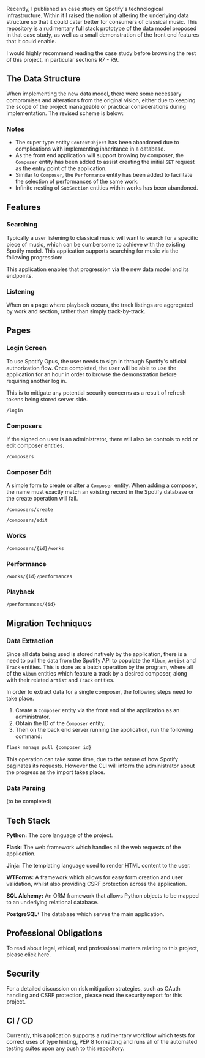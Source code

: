 Recently, I published an case study on Spotify's technological infrastructure. Within it I raised the notion of altering the underlying data structure so that it could cater better for consumers of classical music. This repository is a rudimentary full stack prototype of the data model proposed in that case study, as well as a small demonstration of the front end features that it could enable.

I would highly recommend reading the case study before browsing the rest of this project, in particular sections R7 - R9.

## The Data Structure

When implementing the new data model, there were some necessary compromises and alterations from the original vision, either due to keeping the scope of the project manageable or practical considerations during implementation. The revised scheme is below:

### Notes

- The super type entity `ContextObject` has been abandoned due to complications with implementing inheritance in a database.
- As the front end application will support browing by composer, the `Composer` entity has been added to assist creating the initial `GET` request as the entry point of the application.
- Similar to `Composer`, the `Performance` entity has been added to facilitate the selection of performances of the same work.
- Infinite nesting of `SubSection` entities within works has been abandoned.

## Features

### Searching

Typically a user listening to classical music will want to search for a specific piece of music, which can be cumbersome to achieve with the existing Spotify model. This application supports searching for music via the following progression: 

This application enables that progression via the new data model and its endpoints.

### Listening

When on a page where playback occurs, the track listings are aggregated by work and section, rather than simply track-by-track.

## Pages

### Login Screen

To use Spotify Opus, the user needs to sign in through Spotify's official authorization flow. Once completed, the user will be able to use the application for an hour in order to browse the demonstration before requiring another log in. 

This is to mitigate any potential security concerns as a result of refresh tokens being stored server side.

`/login`

### Composers

If the signed on user is an administrator, there will also be controls to add or edit composer entities.

`/composers`

### Composer Edit

A simple form to create or alter a `Composer` entity. When adding a composer, the name must exactly match an existing record in the Spotify database or the create operation will fail.

`/composers/create`

`/composers/edit`

### Works

`/composers/{id}/works`

### Performance

`/works/{id}/performances`

### Playback

`/performances/{id}`

## Migration Techniques

### Data Extraction

Since all data being used is stored natively by the application, there is a need to pull the data from the Spotify API to populate the `Album`, `Artist` and `Track` entities. This is done as a batch operation by the program, where all of the `Album` entities which feature a track by a desired composer, along with their related `Artist` and `Track` entities.

In order to extract data for a single composer, the following steps need to take place.

1. Create a `Composer` entity via the front end of the application as an administrator.
2. Obtain the ID of the `Composer` entity.
3. Then on the back end server running the application, run the following command:

```jsx
flask manage pull {composer_id} 
```

This operation can take some time, due to the nature of how Spotify paginates its requests. However the CLI will inform the administrator about the progress as the import takes place.

### Data Parsing

(to be completed) 

## Tech Stack

**Python:** The core language of the project.

**Flask:** The web framework which handles all the web requests of the application.

**Jinja:** The templating language used to render HTML content to the user.

**WTForms:** A framework which allows for easy form creation and user validation, whilst also providing CSRF protection across the application.

**SQL Alchemy:** An ORM framework that allows Python objects to be mapped to an underlying relational database.

**PostgreSQL:** The database which serves the main application.

## Professional Obligations

To read about legal, ethical, and professional matters relating to this project, please click here.

## Security

For a detailed discussion on risk mitigation strategies, such as OAuth handling and CSRF protection, please read the security report for this project.

## CI / CD

Currently, this application supports a rudimentary workflow which tests for correct uses of type hinting, PEP 8 formatting and runs all of the automated testing suites upon any push to this repository.
